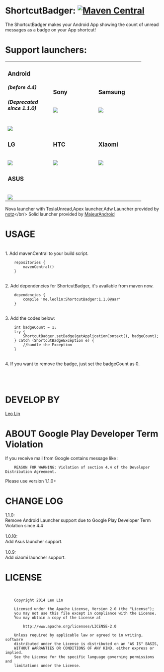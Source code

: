 ShortcutBadger: [![Maven Central](https://maven-badges.herokuapp.com/maven-central/me.leolin/ShortcutBadger/badge.svg)](https://maven-badges.herokuapp.com/maven-central/me.leolin/ShortcutBadger)
===================================

The ShortcutBadger makes your Android App showing the count of unread messages as a badge on your App shortcut!

# Support launchers:<br/>

<table>
<tr>
<td width="130">
<h3>Android</h3>
<h5>(before 4.4)</h5>
<h5>(Deprecated since 1.1.0)</h5>
<br>
<img src="https://raw.github.com/leolin310148/ShortcutBadger/master/screenshots/ss_android.png"/>
</td>
<td width="130">
<h3>Sony</h3>
<br>
<img src="https://raw.github.com/leolin310148/ShortcutBadger/master/screenshots/ss_sony.png"/>
</td>
<td width="130">
<h3>Samsung</h3>
<br>
<img src="https://raw.github.com/leolin310148/ShortcutBadger/master/screenshots/ss_samsung.png"/>
</td>
</tr>
<tr>
<td width="130">
<h3>LG</h3>
<br>
<img src="https://raw.github.com/leolin310148/ShortcutBadger/master/screenshots/ss_lg.png"/>
</td>
<td width="130">
<h3>HTC</h3>
<br>
<img src="https://raw.github.com/leolin310148/ShortcutBadger/master/screenshots/ss_htc.png"/>
</td>
<td width="130">
<h3>Xiaomi</h3>
<br>
<img src="https://raw.github.com/leolin310148/ShortcutBadger/master/screenshots/ss_xiaomi.png"/>
</td>
</tr>
<tr>
<td width="130">
<h3>ASUS</h3>
<br>
<img src="https://raw.github.com/leolin310148/ShortcutBadger/master/screenshots/ss_asus.png"/>
</td>
<td width="130">
</td>
<td width="130">
</td>
</tr>
</table> 

Nova launcher with TeslaUnread,Apex launcher,Adw Launcher provided by [notz](https://github.com/notz)</br/>
Solid launcher provided by [MajeurAndroid](https://github.com/MajeurAndroid)


USAGE
===================================
<br/>1. Add mavenCentral to your build script.

        repositories {
            mavenCentral()
        }
    
<br/>2. Add dependencies for ShortcutBadger, it's available from maven now.
        
        dependencies {
            compile 'me.leolin:ShortcutBadger:1.1.0@aar'
        }

<br/>3. Add the codes below:

        int badgeCount = 1;
        try {
            ShortcutBadger.setBadge(getApplicationContext(), badgeCount);
        } catch (ShortcutBadgeException e) {
            //handle the Exception
        }
<br/>4. If you want to remove the badge, just set the badgeCount as 0.
<br/>
<br/>
<br/>
<br/>


DEVELOP BY
===================================
[Leo Lin](https://github.com/leolin310148)


ABOUT Google Play Developer Term Violation
===================================
If you receive mail from Google contains message like :<br/> 

        REASON FOR WARNING: Violation of section 4.4 of the Developer Distribution Agreement.
        
Please use version 1.1.0+



CHANGE LOG
===================================
1.1.0:<br/>
Remove Android Launcher support due to  Google Play Developer Term Violation since 4.4 
<br/><br/>
1.0.10:<br/>
Add Asus launcher support.
<br/><br/>
1.0.9:<br/>
Add xiaomi launcher support.


LICENSE
===================================
<br/>
        
        Copyright 2014 Leo Lin
        
        Licensed under the Apache License, Version 2.0 (the "License");
        you may not use this file except in compliance with the License.
        You may obtain a copy of the License at
        
            http://www.apache.org/licenses/LICENSE-2.0
        
        Unless required by applicable law or agreed to in writing, software
        distributed under the License is distributed on an "AS IS" BASIS,
        WITHOUT WARRANTIES OR CONDITIONS OF ANY KIND, either express or implied.
        See the License for the specific language governing permissions and
        limitations under the License.
<br/>       
